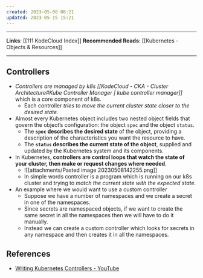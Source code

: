 ```yaml
---
created: 2023-05-08 08:21
updated: 2023-05-15 15:21
---
```

---
**Links**: [[111 KodeCloud Index]]
**Recommended Reads**: [[Kubernetes - Objects & Resources]]

---
## Controllers 
- *Controllers are managed by k8s [[KodeCloud - CKA - Cluster Architecture#Kube Controller Manager | kube controller manager]]*  which is a core component of k8s.
	- Each controller *tries to move the current cluster state closer to the desired state*.
- Almost every Kubernetes object includes two nested object fields that govern the object’s configuration: the object `spec` and the object `status`.
	- The **`spec` describes the desired state** of the object, providing a description of the characteristics you want the resource to have.
	- The **`status` describes the current state of the object**, supplied and updated by the Kubernetes system and its components.
- In Kubernetes, **controllers are control loops that watch the state of your cluster, then make or request changes where needed**.
	- ![[attachments/Pasted image 20230508142255.png]]
	- In simple words controller is a program which is running on our k8s cluster and trying to *match the current state with the expected state*.
- An example where we would want to use a custom controller
	- Suppose we have a number of namespaces and we create a secret in one of the namespaces.
	- Since secrets are namespaced objects, if we want to create the same secret in all the namespaces then we will have to do it manually.
	- Instead we can create a custom controller which looks for secrets in any namespace and then creates it in all the namespaces.

## References
- [Writing Kubernetes Controllers - YouTube](https://www.youtube.com/watch?v=q7b23612pSc)